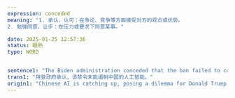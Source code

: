 ```yaml
---
expression: conceded
meaning: "1. 承认，认可：在争论、竞争等方面接受对方的观点或优势。
2. 勉强同意，让步：在压力或要求下同意某事。"

date: 2025-01-25 12:57:36
status: 眼熟
type: WORD


sentence1: "The Biden administration conceded that the ban failed to contain Chinese AI."
trans1: "拜登政府承认，该禁令未能遏制中国的人工智能。"
origin1: "Chinese AI is catching up, posing a dilemma for Donald Trump.md"
---
```

